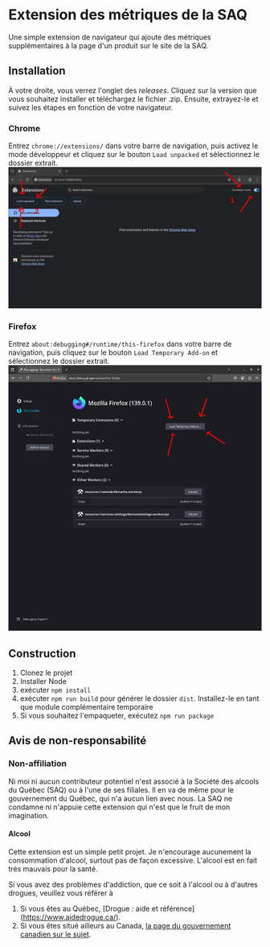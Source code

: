 
# Extension des métriques de la SAQ

Une simple extension de navigateur qui ajoute des métriques supplémentaires à la page d'un produit sur le site de la SAQ.

## Installation

À votre droite, vous verrez l'onglet des *releases*. Cliquez sur la version que vous souhaitez installer et téléchargez le fichier .zip. Ensuite, extrayez-le et suivez les étapes en fonction de votre navigateur.

### Chrome
Entrez `chrome://extensions/` dans votre barre de navigation, puis activez le mode développeur et cliquez sur le bouton `Load unpacked` et sélectionnez le dossier extrait.
![Capture d'écran Chrome](assets/chrome_screenshot.png)

### Firefox
Entrez `about:debugging#/runtime/this-firefox` dans votre barre de navigation, puis cliquez sur le bouton `Load Temporary Add-on` et sélectionnez le dossier extrait.
![Capture d'écran de Firefox](assets/firefox_screenshot.png)

## Construction

1. Clonez le projet
2. Installer Node
3. exécuter `npm install`
4. exécuter `npm run build` pour générer le dossier `dist`. Installez-le en tant que module complémentaire temporaire
5. Si vous souhaitez l'empaqueter, exécutez `npm run package`

## Avis de non-responsabilité

### Non-affiliation

Ni moi ni aucun contributeur potentiel n'est associé à la Société des alcools du Québec (SAQ) ou à l'une de ses filiales. Il en va de même pour le gouvernement du Québec, qui n'a aucun lien avec nous. La SAQ ne condamne ni n'appuie cette extension qui n'est que le fruit de mon imagination.

#### Alcool

Cette extension est un simple petit projet. Je n'encourage aucunement la consommation d'alcool, surtout pas de façon excessive. L'alcool est en fait très mauvais pour la santé.

Si vous avez des problèmes d'addiction, que ce soit à l'alcool ou à d'autres drogues, veuillez vous référer à

1. Si vous êtes au Québec, [Drogue : aide et référence] (https://www.aidedrogue.ca/).
2. Si vous êtes situé ailleurs au Canada, [la page du gouvernement canadien sur le sujet](https://www.canada.ca/fr/sante-canada/services/dependance-aux-drogues/obtenez-aide-concernant-consommation-substances.html).
